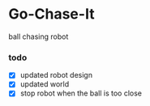 # Go-Chase-It
 ball chasing robot

### todo
- [x] updated robot design
- [x] updated world
- [x] stop robot when the ball is too close
